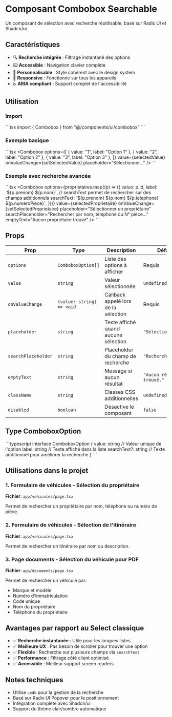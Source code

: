 # Composant Combobox Searchable

Un composant de sélection avec recherche réutilisable, basé sur Radix UI et Shadcn/ui.

## Caractéristiques

- 🔍 **Recherche intégrée** : Filtrage instantané des options
- ⌨️ **Accessible** : Navigation clavier complète
- 🎨 **Personnalisable** : Style cohérent avec le design system
- 📱 **Responsive** : Fonctionne sur tous les appareils
- ♿ **ARIA compliant** : Support complet de l'accessibilité

## Utilisation

### Import

\`\`\`tsx
import { Combobox } from "@/components/ui/combobox"
\`\`\`

### Exemple basique

\`\`\`tsx
<Combobox
  options={[
    { value: "1", label: "Option 1" },
    { value: "2", label: "Option 2" },
    { value: "3", label: "Option 3" },
  ]}
  value={selectedValue}
  onValueChange={setSelectedValue}
  placeholder="Sélectionner..."
/>
\`\`\`

### Exemple avec recherche avancée

\`\`\`tsx
<Combobox
  options={proprietaires.map((p) => ({
    value: p.id,
    label: \`\${p.prenom} \${p.nom}\`,
    // searchText permet de rechercher sur des champs additionnels
    searchText: \`\${p.prenom} \${p.nom} \${p.telephone} \${p.numeroPiece}\`,
  }))}
  value={selectedProprietaire}
  onValueChange={setSelectedProprietaire}
  placeholder="Sélectionner un propriétaire"
  searchPlaceholder="Rechercher par nom, téléphone ou N° pièce..."
  emptyText="Aucun propriétaire trouvé"
/>
\`\`\`

## Props

| Prop | Type | Description | Défaut |
|------|------|-------------|--------|
| `options` | `ComboboxOption[]` | Liste des options à afficher | Requis |
| `value` | `string` | Valeur sélectionnée | `undefined` |
| `onValueChange` | `(value: string) => void` | Callback appelé lors de la sélection | Requis |
| `placeholder` | `string` | Texte affiché quand aucune sélection | `"Sélectionner..."` |
| `searchPlaceholder` | `string` | Placeholder du champ de recherche | `"Rechercher..."` |
| `emptyText` | `string` | Message si aucun résultat | `"Aucun résultat trouvé."` |
| `className` | `string` | Classes CSS additionnelles | `undefined` |
| `disabled` | `boolean` | Désactive le composant | `false` |

## Type ComboboxOption

\`\`\`typescript
interface ComboboxOption {
  value: string        // Valeur unique de l'option
  label: string        // Texte affiché dans la liste
  searchText?: string  // Texte additionnel pour améliorer la recherche
}
\`\`\`

## Utilisations dans le projet

### 1. Formulaire de véhicules - Sélection du propriétaire
**Fichier**: `app/vehicules/page.tsx`

Permet de rechercher un propriétaire par nom, téléphone ou numéro de pièce.

### 2. Formulaire de véhicules - Sélection de l'itinéraire
**Fichier**: `app/vehicules/page.tsx`

Permet de rechercher un itinéraire par nom ou description.

### 3. Page documents - Sélection du véhicule pour PDF
**Fichier**: `app/documents/page.tsx`

Permet de rechercher un véhicule par:
- Marque et modèle
- Numéro d'immatriculation
- Code unique
- Nom du propriétaire
- Téléphone du propriétaire

## Avantages par rapport au Select classique

- ✅ **Recherche instantanée** : Utile pour les longues listes
- ✅ **Meilleure UX** : Pas besoin de scroller pour trouver une option
- ✅ **Flexible** : Recherche sur plusieurs champs via `searchText`
- ✅ **Performance** : Filtrage côté client optimisé
- ✅ **Accessible** : Meilleur support screen readers

## Notes techniques

- Utilise `cmdk` pour la gestion de la recherche
- Basé sur Radix UI Popover pour le positionnement
- Intégration complète avec Shadcn/ui
- Support du thème clair/sombre automatique
